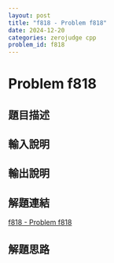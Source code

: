 ```yaml
---
layout: post
title: "f818 - Problem f818"
date: 2024-12-20
categories: zerojudge cpp
problem_id: f818
---
```


# Problem f818

## 題目描述



## 輸入說明



## 輸出說明



## 解題連結

[f818 - Problem f818](https://zerojudge.tw/ShowProblem?problemid=f818)

## 解題思路

